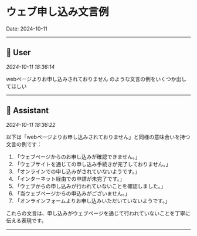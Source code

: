 # ウェブ申し込み文言例

Date: 2024-10-11

---

## 👤 User
*2024-10-11 18:36:14*

webページよりお申し込みされておりません のような文言の例をいくつか出してほしい

---

## 🤖 Assistant
*2024-10-11 18:36:22*

以下は「webページよりお申し込みされておりません」と同様の意味合いを持つ文言の例です：

1. 「ウェブページからのお申し込みが確認できません。」
2. 「ウェブサイトを通じての申し込み手続きが完了しておりません。」
3. 「オンラインでの申し込みがされていないようです。」
4. 「インターネット経由での申請が未完了です。」
5. 「ウェブからの申し込みが行われていないことを確認しました。」
6. 「当ウェブページからの申込みがございません。」
7. 「オンラインフォームよりお申し込みいただいていないようです。」

これらの文言は、申し込みがウェブページを通じて行われていないことを丁寧に伝える表現です。

---
